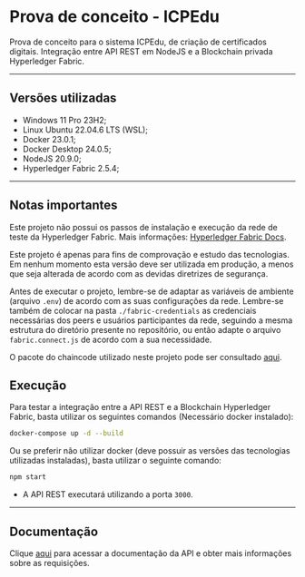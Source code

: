 # Prova de conceito - ICPEdu

Prova de conceito para o sistema ICPEdu, de criação de certificados digitais. Integração entre API REST em NodeJS e a Blockchain privada Hyperledger Fabric.

---

## Versões utilizadas

- Windows 11 Pro 23H2;
- Linux Ubuntu 22.04.6 LTS (WSL);
- Docker 23.0.1;
- Docker Desktop 24.0.5;
- NodeJS 20.9.0;
- Hyperledger Fabric 2.5.4;

---

## Notas importantes

Este projeto não possui os passos de instalação e execução da rede de teste da Hyperledger Fabric. Mais informações: [Hyperledger Fabric Docs](https://hyperledger-fabric.readthedocs.io/en/latest/index.html).

Este projeto é apenas para fins de comprovação e estudo das tecnologias. Em nenhum momento esta versão deve ser utilizada em produção, a menos que seja alterada de acordo com as devidas diretrizes de segurança.

Antes de executar o projeto, lembre-se de adaptar as variáveis de ambiente (arquivo `.env`) de acordo com as suas configurações da rede. Lembre-se também de colocar na pasta `./fabric-credentials` as credenciais necessárias dos peers e usuários participantes da rede, seguindo a mesma estrutura do diretório presente no repositório, ou então adapte o arquivo `fabric.connect.js` de acordo com a sua necessidade.

O pacote do chaincode utilizado neste projeto pode ser consultado [aqui](https://github.com/JnCM/icpedu-chaincode).

## Execução

Para testar a integração entre a API REST e a Blockchain Hyperledger Fabric, basta utilizar os seguintes comandos (Necessário docker instalado):

```bash
docker-compose up -d --build
```

Ou se preferir não utilizar docker (deve possuir as versões das tecnologias utilizadas instaladas), basta utilizar o seguinte comando:

```bash
npm start
```

- A API REST executará utilizando a porta `3000`.

---

## Documentação

Clique [aqui](https://documenter.getpostman.com/view/16678749/2s9YXpVyxJ) para acessar a documentação da API e obter mais informações sobre as requisições.